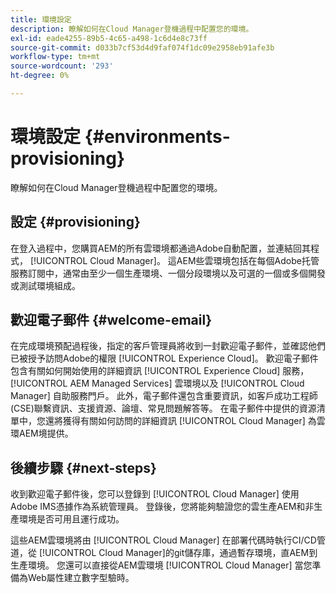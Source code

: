 ```yaml
---
title: 環境設定
description: 瞭解如何在Cloud Manager登機過程中配置您的環境。
exl-id: eade4255-89b5-4c65-a498-1c6d4e8c73ff
source-git-commit: d033b7cf53d4d9faf074f1dc09e2958eb91afe3b
workflow-type: tm+mt
source-wordcount: '293'
ht-degree: 0%

---
```



# 環境設定 {#environments-provisioning}

瞭解如何在Cloud Manager登機過程中配置您的環境。

## 設定 {#provisioning}

在登入過程中，您購買AEM的所有雲環境都通過Adobe自動配置，並連結回其程式， [!UICONTROL Cloud Manager]。 這AEM些雲環境包括在每個Adobe托管服務訂閱中，通常由至少一個生產環境、一個分段環境以及可選的一個或多個開發或測試環境組成。

## 歡迎電子郵件 {#welcome-email}

在完成環境預配過程後，指定的客戶管理員將收到一封歡迎電子郵件，並確認他們已被授予訪問Adobe的權限 [!UICONTROL Experience Cloud]。 歡迎電子郵件包含有關如何開始使用的詳細資訊 [!UICONTROL Experience Cloud] 服務， [!UICONTROL AEM Managed Services] 雲環境以及 [!UICONTROL Cloud Manager] 自助服務門戶。 此外，電子郵件還包含重要資訊，如客戶成功工程師(CSE)聯繫資訊、支援資源、論壇、常見問題解答等。 在電子郵件中提供的資源清單中，您還將獲得有關如何訪問的詳細資訊 [!UICONTROL Cloud Manager] 為雲環AEM境提供。

## 後續步驟 {#next-steps}

收到歡迎電子郵件後，您可以登錄到 [!UICONTROL Cloud Manager] 使用Adobe IMS憑據作為系統管理員。 登錄後，您將能夠驗證您的雲生產AEM和非生產環境是否可用且運行成功。

這些AEM雲環境將由 [!UICONTROL Cloud Manager] 在部署代碼時執行CI/CD管道，從 [!UICONTROL Cloud Manager]的git儲存庫，通過暫存環境，直AEM到生產環境。 您還可以直接從AEM雲環境 [!UICONTROL Cloud Manager] 當您準備為Web屬性建立數字型驗時。
